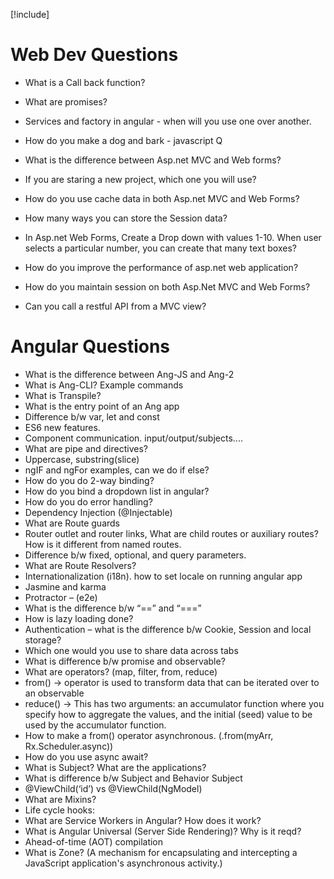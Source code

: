 [!include[<navigation>](..\navigation.md)]

# Web Dev Questions
- What is a Call back function?
- What are promises?
- Services and factory in angular - when will you use one over another.
- How do you make a dog and bark - javascript Q


- What is the difference between Asp.net MVC and Web forms?
- If you are staring a new project, which one you will use?
- How do you use cache data in both Asp.net MVC and Web Forms?
- How many ways you can store the Session data?
- In Asp.net Web Forms, Create a Drop down with values 1-10. When user selects a particular number, you can create that many text boxes?
- How do you improve the performance of asp.net web application?
- How do you maintain session on both Asp.Net MVC and Web Forms?
- Can you call a restful API from a MVC view?

# Angular Questions

- What is the difference between Ang-JS and Ang-2
- What is Ang-CLI? Example commands
- What is Transpile?
- What is the entry point of an Ang app
- Difference b/w var, let and const
- ES6 new features.
- Component communication. input/output/subjects....
- What are pipe and directives?
- Uppercase, substring(slice)
- ngIF and ngFor examples, can we do if else?
- How do you do 2-way binding?
- How do you bind a dropdown list in angular?
- How do you do error handling?
- Dependency Injection (@Injectable)
- What are Route guards
- Router outlet and router links, What are child routes or auxiliary routes? How is it different from named routes.
- Difference b/w fixed, optional, and query parameters.
- What are Route Resolvers?
- Internationalization (i18n). how to set locale on running angular app
- Jasmine and karma
- Protractor – (e2e)
- What is the difference b/w “==” and “===”
- How is lazy loading done?
- Authentication – what is the difference b/w Cookie, Session and local storage?
- Which one would you use to share data across tabs
- What is difference b/w promise and observable?
- What are operators? (map, filter, from, reduce)
- from() -> operator is used to transform data that can be iterated over to an observable
- reduce() -> This has two arguments: an accumulator function where you specify how to aggregate the values, and the initial (seed) value to be used by the accumulator function.
- How to make a from() operator asynchronous. (.from(myArr, Rx.Scheduler.async))
- How do you use async await?
- What is Subject? What are the applications?
- What is difference b/w Subject and Behavior Subject
- @ViewChild(‘id’) vs @ViewChild(NgModel)
- What are Mixins?
- Life cycle hooks:
- What are Service Workers in Angular? How does it work?
- What is Angular Universal (Server Side Rendering)? Why is it reqd?
- Ahead-of-time (AOT) compilation
- What is Zone? (A mechanism for encapsulating and intercepting a JavaScript application's asynchronous activity.)
 